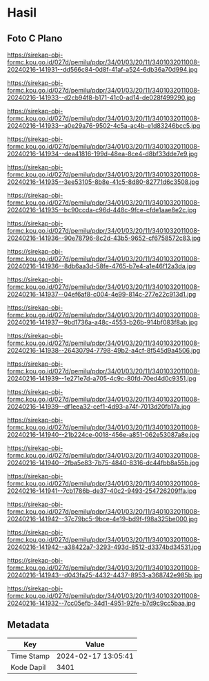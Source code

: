 # Hasil

## Foto C Plano

https://sirekap-obj-formc.kpu.go.id/027d/pemilu/pdpr/34/01/03/20/11/3401032011008-20240216-141931--dd566c84-0d8f-41af-a524-6db36a70d994.jpg

https://sirekap-obj-formc.kpu.go.id/027d/pemilu/pdpr/34/01/03/20/11/3401032011008-20240216-141933--d2cb94f8-b171-41c0-ad14-de028f499290.jpg

https://sirekap-obj-formc.kpu.go.id/027d/pemilu/pdpr/34/01/03/20/11/3401032011008-20240216-141933--a0e29a76-9502-4c5a-ac4b-e1d83246bcc5.jpg

https://sirekap-obj-formc.kpu.go.id/027d/pemilu/pdpr/34/01/03/20/11/3401032011008-20240216-141934--dea41816-199d-48ea-8ce4-d8bf33dde7e9.jpg

https://sirekap-obj-formc.kpu.go.id/027d/pemilu/pdpr/34/01/03/20/11/3401032011008-20240216-141935--3ee53105-8b8e-41c5-8d80-82771d6c3508.jpg

https://sirekap-obj-formc.kpu.go.id/027d/pemilu/pdpr/34/01/03/20/11/3401032011008-20240216-141935--bc90ccda-c96d-448c-9fce-cfde1aae8e2c.jpg

https://sirekap-obj-formc.kpu.go.id/027d/pemilu/pdpr/34/01/03/20/11/3401032011008-20240216-141936--90e78796-8c2d-43b5-9652-cf6758572c83.jpg

https://sirekap-obj-formc.kpu.go.id/027d/pemilu/pdpr/34/01/03/20/11/3401032011008-20240216-141936--8db6aa3d-58fe-4765-b7e4-a1e46f12a3da.jpg

https://sirekap-obj-formc.kpu.go.id/027d/pemilu/pdpr/34/01/03/20/11/3401032011008-20240216-141937--04ef6af8-c004-4e99-814c-277e22c913d1.jpg

https://sirekap-obj-formc.kpu.go.id/027d/pemilu/pdpr/34/01/03/20/11/3401032011008-20240216-141937--9bd1736a-a48c-4553-b26b-914bf083f8ab.jpg

https://sirekap-obj-formc.kpu.go.id/027d/pemilu/pdpr/34/01/03/20/11/3401032011008-20240216-141938--26430794-7798-49b2-a4cf-8f545d9a4506.jpg

https://sirekap-obj-formc.kpu.go.id/027d/pemilu/pdpr/34/01/03/20/11/3401032011008-20240216-141939--1e271e7d-a705-4c9c-80fd-70ed4d0c9351.jpg

https://sirekap-obj-formc.kpu.go.id/027d/pemilu/pdpr/34/01/03/20/11/3401032011008-20240216-141939--df1eea32-cef1-4d93-a74f-7013d20fb17a.jpg

https://sirekap-obj-formc.kpu.go.id/027d/pemilu/pdpr/34/01/03/20/11/3401032011008-20240216-141940--21b224ce-0018-456e-a851-062e53087a8e.jpg

https://sirekap-obj-formc.kpu.go.id/027d/pemilu/pdpr/34/01/03/20/11/3401032011008-20240216-141940--2fba5e83-7b75-4840-8316-dc44fbb8a55b.jpg

https://sirekap-obj-formc.kpu.go.id/027d/pemilu/pdpr/34/01/03/20/11/3401032011008-20240216-141941--7cb1786b-de37-40c2-9493-254726209ffa.jpg

https://sirekap-obj-formc.kpu.go.id/027d/pemilu/pdpr/34/01/03/20/11/3401032011008-20240216-141942--37c79bc5-9bce-4e19-bd9f-f98a325be000.jpg

https://sirekap-obj-formc.kpu.go.id/027d/pemilu/pdpr/34/01/03/20/11/3401032011008-20240216-141942--a38422a7-3293-493d-8512-d3374bd34531.jpg

https://sirekap-obj-formc.kpu.go.id/027d/pemilu/pdpr/34/01/03/20/11/3401032011008-20240216-141943--d043fa25-4432-4437-8953-a368742e985b.jpg

https://sirekap-obj-formc.kpu.go.id/027d/pemilu/pdpr/34/01/03/20/11/3401032011008-20240216-141932--7cc05efb-34d1-4951-92fe-b7d9c9cc5baa.jpg


## Metadata

| Key        | Value               |
| ---------- | ------------------- |
| Time Stamp | 2024-02-17 13:05:41 |
| Kode Dapil | 3401                |



